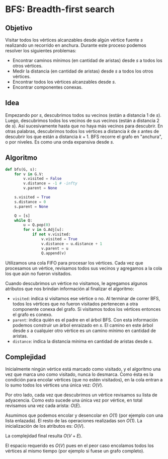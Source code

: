 # BFS: Breadth-first search

## Objetivo

Visitar todos los vértices alcanzables desde algún vértice fuente $s$ realizando un recorrido en anchura. Durante este proceso podemos resolver los siguientes problemas:

- Encontrar caminos mínimos (en cantidad de aristas) desde $s$ a todos los otros vértices.
- Medir la distancia (en cantidad de aristas) desde $s$ a todos los otros vértices.
- Encontrar todos los vértices alcanzables desde $s$.
- Encontrar componentes conexas.

## Idea

Empezando por $s$, descubrimos todos su vecinos (están a distancia 1 de $s$). Luego, descubrimos todos los vecinos de sus vecinos (están a distancia 2 de $s$). Así sucesivamente hasta que no haya más vecinos para descubrir. En otras palabras, descubrimos todos los vértices a distancia $k$ de $s$ antes de descubrir los que están a distancia $k+1$. BFS recorre el grafo en "anchura", o por niveles. Es como una onda expansiva desde $s$.

## Algoritmo

```python
def bfs(G, s):
    for v in G.V:
        v.visited = False
        v.distance = -1 # -infty
        v.parent = None

    s.visited = True
    s.distance = 0
    s.parent = None

    Q = [s]
    while Q:
        u = Q.pop(0)
        for v in G.Adj[u]:
            if not v.visited:
                v.visited = True
                v.distance = u.distance + 1
                v.parent = u
                Q.append(v)
```

Utilizamos una cola FIFO para procesar los vértices. Cada vez que procesamos un vértice, revisamos todos sus vecinos y agregamos a la cola los que aún no fueron visitados.

Cuando descubrimos un vértice no visitamos, le agregamos algunos atributos que nos brindan información al finalizar el algoritmo:

- `visited`: indica si visitamos ese vértice o no. Al terminar de correr BFS, todos los vértices que no fueron visitados pertenecen a otra componente conexa del grafo. Si visitamos todos los vértices entonces el grafo es conexo.
- `parent`: indica quién es el padre en el árbol BFS. Con esta información podemos construir un árbol enraizado en $s$. El camino en este árbol desde $s$ a cualquier otro vértice es un camino mínimo en cantidad de aristas.
- `distance`: indica la distancia mínima en cantidad de aristas desde $s$.

## Complejidad

Inicialmente ningún vértice está marcado como visitado, y el algoritmo una vez que marca uno como visitado, nunca lo desmarca. Como ésta es la condición para encolar vértices (que no estén visitados), en la cola entran a lo sumo todos los vértices una única vez: $O(V)$.

Por otro lado, cada vez que descubrimos un vértice revisamos su lista de adyacencia. Como esto sucede una única vez por vértice, en total revisamos una vez cada arista: $O(E)$.

Asumimos que podemos encolar y desencolar en $O(1)$ (por ejemplo con una lista enlazada). El resto de las operaciones realizadas son $O(1)$. La inicialización de los atributos es: $O(V)$.

La complejidad final resulta $O(V+E)$.

El espacio requerido es $O(V)$ pues en el peor caso encolamos todos los vértices al mismo tiempo (por ejemplo si fuese un grafo completo).
